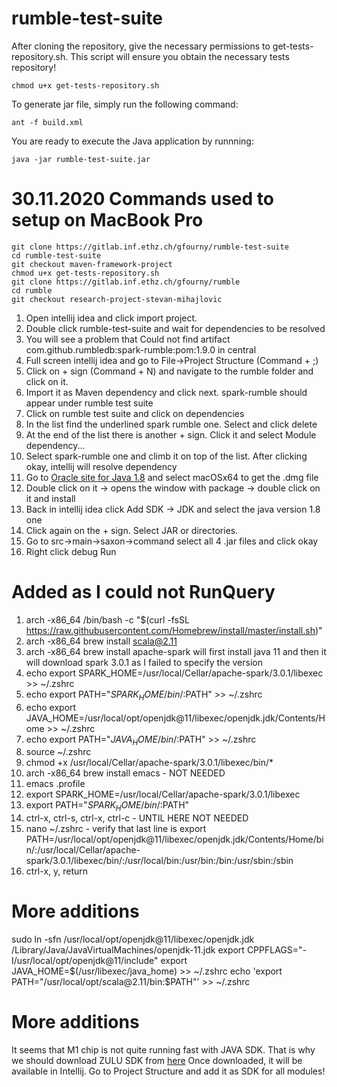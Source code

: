 # rumble-test-suite

After cloning the repository, give the necessary permissions to get-tests-repository.sh. This script will ensure you obtain the necessary tests repository!
```
chmod u+x get-tests-repository.sh 
```

To generate jar file, simply run the following command:
```
ant -f build.xml 
```

You are ready to execute the Java application by runnning:
```
java -jar rumble-test-suite.jar 
```



# 30.11.2020 Commands used to setup on MacBook Pro
```
git clone https://gitlab.inf.ethz.ch/gfourny/rumble-test-suite
cd rumble-test-suite
git checkout maven-framework-project
chmod u+x get-tests-repository.sh
git clone https://gitlab.inf.ethz.ch/gfourny/rumble
cd rumble
git checkout research-project-stevan-mihajlovic
```

1. Open intellij idea and click import project.
2. Double click rumble-test-suite and wait for dependencies to be resolved
3. You will see a problem that Could not find artifact com.github.rumbledb:spark-rumble:pom:1.9.0 in central
4. Full screen intellij idea and go to File->Project Structure (Command + ;)
5. Click on + sign (Command + N) and navigate to the rumble folder and click on it. 
6. Import it as Maven dependency and click next. spark-rumble should appear under rumble test suite
7. Click on rumble test suite and click on dependencies
8. In the list find the underlined spark rumble one. Select and click delete
9. At the end of the list there is another + sign. Click it and select Module dependency...
10. Select spark-rumble one and climb it on top of the list. After clicking okay, intellij will resolve dependency
11. Go to [Oracle site for Java 1.8](https://www.oracle.com/java/technologies/javase/javase-jdk8-downloads.html) and select macOSx64 to get the .dmg file
12. Double click on it -> opens the window with package -> double click on it and install
13. Back in intellij idea click Add SDK -> JDK and select the java version 1.8 one
14. Click again on the + sign. Select JAR or directories.
15. Go to src->main->saxon->command select all 4 .jar files and click okay
16. Right click debug Run  

# Added as I could not RunQuery
1. arch -x86_64 /bin/bash -c "$(curl -fsSL https://raw.githubusercontent.com/Homebrew/install/master/install.sh)"
2. arch -x86_64 brew install scala@2.11
3. arch -x86_64 brew install apache-spark will first install java 11 and then it will download spark 3.0.1 as I failed to specify the version
4. echo export SPARK_HOME=/usr/local/Cellar/apache-spark/3.0.1/libexec >> ~/.zshrc
5. echo export PATH="$SPARK_HOME/bin/:$PATH" >> ~/.zshrc
6. echo export JAVA_HOME=/usr/local/opt/openjdk@11/libexec/openjdk.jdk/Contents/Home >> ~/.zshrc
7. echo export PATH="$JAVA_HOME/bin/:$PATH" >> ~/.zshrc
8. source ~/.zshrc 
9. chmod +x /usr/local/Cellar/apache-spark/3.0.1/libexec/bin/*
10. arch -x86_64 brew install emacs  - NOT NEEDED
11. emacs .profile
12. export SPARK_HOME=/usr/local/Cellar/apache-spark/3.0.1/libexec
13. export PATH="$SPARK_HOME/bin/:$PATH"
14. ctrl-x, ctrl-s, ctrl-x, ctrl-c - UNTIL HERE NOT NEEDED
15. nano ~/.zshrc - verify that last line is export PATH=/usr/local/opt/openjdk@11/libexec/openjdk.jdk/Contents/Home/bin/:/usr/local/Cellar/apache-spark/3.0.1/libexec/bin/:/usr/local/bin:/usr/bin:/bin:/usr/sbin:/sbin
16. ctrl-x, y, return

# More additions
sudo ln -sfn /usr/local/opt/openjdk@11/libexec/openjdk.jdk /Library/Java/JavaVirtualMachines/openjdk-11.jdk
export CPPFLAGS="-I/usr/local/opt/openjdk@11/include"
export JAVA_HOME=$(/usr/libexec/java_home) >> ~/.zshrc
echo 'export PATH="/usr/local/opt/scala@2.11/bin:$PATH"' >> ~/.zshrc 

# More additions
It seems that M1 chip is not quite running fast with JAVA SDK. That is why we should download ZULU SDK from [here](https://cdn.azul.com/zulu/bin/zulu11.43.1021-ca-jdk11.0.9.1-macosx_aarch64.dmg)
Once downloaded, it will be available in Intellij.
Go to Project Structure and add it as SDK for all modules!
